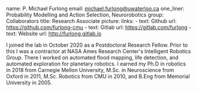 name: P. Michael Furlong
email: michael.furlong@uwaterloo.ca
one_liner: Probability Modelling and Action Selection, Neurorobotics
group: Collaborators
title: Research Associate
picture: 
links:
    - text: Github
      url: https://github.com/furlong-cmu
    - text: Gitlab
      url: https://gitlab.com/furlong
    - text: Website
      url: http://furlong.gitlab.io
 
I joined the lab in October 2020 as a Postdoctoral Research Fellow.  Prior to this I was a contractor at NASA Ames Research Center's Intelligent Robotics Group. There I worked on automated flood mapping, life detection, and automated exploration for planetary robotics.
I earned my Ph.D in robotics in 2018 from Carnegie Mellon University, M.Sc. in Neuroscience from Oxford in 2011, M.Sc. Robotics from CMU in 2010, and B.Eng from Memorial University in 2005.
